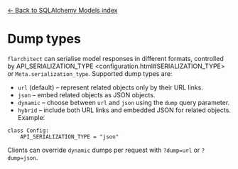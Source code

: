 [← Back to SQLAlchemy Models index](index.md)

# Dump types
`flarchitect` can serialise model responses in different formats, controlled
by API_SERIALIZATION_TYPE <configuration.html#SERIALIZATION_TYPE> or `Meta.serialization_type`. Supported dump
types are:
- `url` (default) – represent related objects only by their URL links.
- `json` – embed related objects as JSON objects.
- `dynamic` – choose between `url` and `json` using the `dump` query
    parameter.
- `hybrid` – include both URL links and embedded JSON for related objects.
Example:
```
class Config:
    API_SERIALIZATION_TYPE = "json"
```
Clients can override `dynamic` dumps per request with
`?dump=url` or `?dump=json`.


